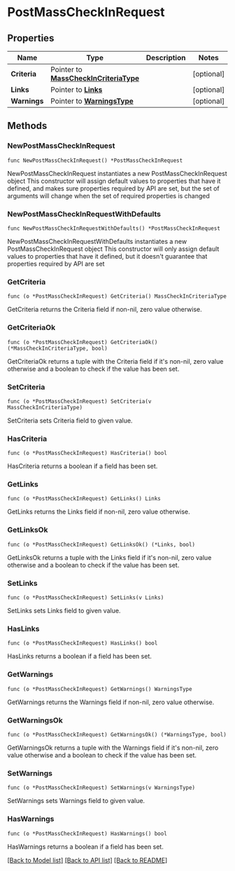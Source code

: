 # PostMassCheckInRequest

## Properties

Name | Type | Description | Notes
------------ | ------------- | ------------- | -------------
**Criteria** | Pointer to [**MassCheckInCriteriaType**](MassCheckInCriteriaType.md) |  | [optional] 
**Links** | Pointer to [**Links**](Links.md) |  | [optional] 
**Warnings** | Pointer to [**WarningsType**](WarningsType.md) |  | [optional] 

## Methods

### NewPostMassCheckInRequest

`func NewPostMassCheckInRequest() *PostMassCheckInRequest`

NewPostMassCheckInRequest instantiates a new PostMassCheckInRequest object
This constructor will assign default values to properties that have it defined,
and makes sure properties required by API are set, but the set of arguments
will change when the set of required properties is changed

### NewPostMassCheckInRequestWithDefaults

`func NewPostMassCheckInRequestWithDefaults() *PostMassCheckInRequest`

NewPostMassCheckInRequestWithDefaults instantiates a new PostMassCheckInRequest object
This constructor will only assign default values to properties that have it defined,
but it doesn't guarantee that properties required by API are set

### GetCriteria

`func (o *PostMassCheckInRequest) GetCriteria() MassCheckInCriteriaType`

GetCriteria returns the Criteria field if non-nil, zero value otherwise.

### GetCriteriaOk

`func (o *PostMassCheckInRequest) GetCriteriaOk() (*MassCheckInCriteriaType, bool)`

GetCriteriaOk returns a tuple with the Criteria field if it's non-nil, zero value otherwise
and a boolean to check if the value has been set.

### SetCriteria

`func (o *PostMassCheckInRequest) SetCriteria(v MassCheckInCriteriaType)`

SetCriteria sets Criteria field to given value.

### HasCriteria

`func (o *PostMassCheckInRequest) HasCriteria() bool`

HasCriteria returns a boolean if a field has been set.

### GetLinks

`func (o *PostMassCheckInRequest) GetLinks() Links`

GetLinks returns the Links field if non-nil, zero value otherwise.

### GetLinksOk

`func (o *PostMassCheckInRequest) GetLinksOk() (*Links, bool)`

GetLinksOk returns a tuple with the Links field if it's non-nil, zero value otherwise
and a boolean to check if the value has been set.

### SetLinks

`func (o *PostMassCheckInRequest) SetLinks(v Links)`

SetLinks sets Links field to given value.

### HasLinks

`func (o *PostMassCheckInRequest) HasLinks() bool`

HasLinks returns a boolean if a field has been set.

### GetWarnings

`func (o *PostMassCheckInRequest) GetWarnings() WarningsType`

GetWarnings returns the Warnings field if non-nil, zero value otherwise.

### GetWarningsOk

`func (o *PostMassCheckInRequest) GetWarningsOk() (*WarningsType, bool)`

GetWarningsOk returns a tuple with the Warnings field if it's non-nil, zero value otherwise
and a boolean to check if the value has been set.

### SetWarnings

`func (o *PostMassCheckInRequest) SetWarnings(v WarningsType)`

SetWarnings sets Warnings field to given value.

### HasWarnings

`func (o *PostMassCheckInRequest) HasWarnings() bool`

HasWarnings returns a boolean if a field has been set.


[[Back to Model list]](../README.md#documentation-for-models) [[Back to API list]](../README.md#documentation-for-api-endpoints) [[Back to README]](../README.md)


